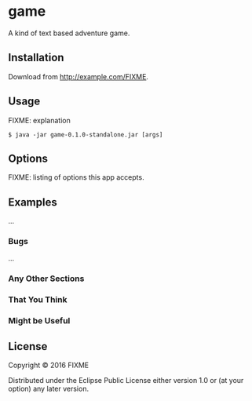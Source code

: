 # game

A kind of text based adventure game.

## Installation

Download from http://example.com/FIXME.

## Usage

FIXME: explanation

    $ java -jar game-0.1.0-standalone.jar [args]

## Options

FIXME: listing of options this app accepts.

## Examples

...

### Bugs

...

### Any Other Sections
### That You Think
### Might be Useful

## License

Copyright © 2016 FIXME

Distributed under the Eclipse Public License either version 1.0 or (at
your option) any later version.
